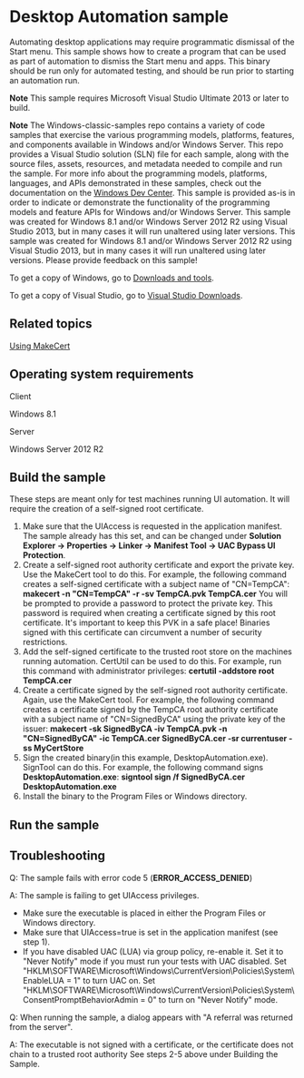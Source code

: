 Desktop Automation sample
=========================

Automating desktop applications may require programmatic dismissal of the Start menu. This sample shows how to create a program that can be used as part of automation to dismiss the Start menu and apps. This binary should be run only for automated testing, and should be run prior to starting an automation run.

**Note**  This sample requires Microsoft Visual Studio Ultimate 2013 or later to build.

**Note**  The Windows-classic-samples repo contains a variety of code samples that exercise the various programming models, platforms, features, and components available in Windows and/or Windows Server. This repo provides a Visual Studio solution (SLN) file for each sample, along with the source files, assets, resources, and metadata needed to compile and run the sample. For more info about the programming models, platforms, languages, and APIs demonstrated in these samples, check out the documentation on the [Windows Dev Center](https://dev.windows.com). This sample is provided as-is in order to indicate or demonstrate the functionality of the programming models and feature APIs for Windows and/or Windows Server. This sample was created for Windows 8.1 and/or Windows Server 2012 R2 using Visual Studio 2013, but in many cases it will run unaltered using later versions. This sample was created for Windows 8.1 and/or Windows Server 2012 R2 using Visual Studio 2013, but in many cases it will run unaltered using later versions. Please provide feedback on this sample!

To get a copy of Windows, go to [Downloads and tools](http://go.microsoft.com/fwlink/p/?linkid=301696).

To get a copy of Visual Studio, go to [Visual Studio Downloads](http://go.microsoft.com/fwlink/p/?linkid=301697).

Related topics
--------------

[Using MakeCert](http://msdn.microsoft.com/en-us/library/windows/desktop/aa388165)

Operating system requirements
-----------------------------

Client

Windows 8.1

Server

Windows Server 2012 R2

Build the sample
----------------

These steps are meant only for test machines running UI automation. It will require the creation of a self-signed root certificate.

1.  Make sure that the UIAccess is requested in the application manifest. The sample already has this set, and can be changed under **Solution Explorer -\> Properties -\> Linker -\> Manifest Tool -\> UAC Bypass UI Protection**.
2.  Create a self-signed root authority certificate and export the private key. Use the MakeCert tool to do this. For example, the following command creates a self-signed certificate with a subject name of "CN=TempCA": **makecert -n "CN=TempCA" -r -sv TempCA.pvk TempCA.cer** You will be prompted to provide a password to protect the private key. This password is required when creating a certificate signed by this root certificate. It's important to keep this PVK in a safe place! Binaries signed with this certificate can circumvent a number of security restrictions.
3.  Add the self-signed certificate to the trusted root store on the machines running automation. CertUtil can be used to do this. For example, run this command with administrator privileges: **certutil -addstore root TempCA.cer**
4.  Create a certificate signed by the self-signed root authority certificate. Again, use the MakeCert tool. For example, the following command creates a certificate signed by the TempCA root authority certificate with a subject name of "CN=SignedByCA" using the private key of the issuer: **makecert -sk SignedByCA -iv TempCA.pvk -n "CN=SignedByCA" -ic TempCA.cer SignedByCA.cer -sr currentuser -ss MyCertStore**
5.  Sign the created binary(in this example, DesktopAutomation.exe). SignTool can do this. For example, the following command signs **DesktopAutomation.exe**: **signtool sign /f SignedByCA.cer DesktopAutomation.exe**
6.  Install the binary to the Program Files or Windows directory.

Run the sample
--------------

Troubleshooting
---------------

Q: The sample fails with error code 5 (**ERROR\_ACCESS\_DENIED**)

A: The sample is failing to get UIAccess privileges.

-   Make sure the executable is placed in either the Program Files or Windows directory.
-   Make sure that UIAccess=true is set in the application manifest (see step 1).
-   If you have disabled UAC (LUA) via group policy, re-enable it. Set it to "Never Notify" mode if you must run your tests with UAC disabled. Set "HKLM\\SOFTWARE\\Microsoft\\Windows\\CurrentVersion\\Policies\\System\\EnableLUA = 1" to turn UAC on. Set "HKLM\\SOFTWARE\\Microsoft\\Windows\\CurrentVersion\\Policies\\System\\ConsentPromptBehaviorAdmin = 0" to turn on "Never Notify" mode.

Q: When running the sample, a dialog appears with "A referral was returned from the server".

A: The executable is not signed with a certificate, or the certificate does not chain to a trusted root authority See steps 2-5 above under Building the Sample.

